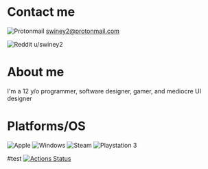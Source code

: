 # Contact me

![Protonmail](https://img.shields.io/badge/ProtonMail-8B89CC?style=for-the-badge&logo=protonmail&logoColor=white)
  swiney2@protonmail.com

![Reddit](https://img.shields.io/badge/Reddit-FF4500?style=for-the-badge&logo=reddit&logoColor=white)
  u/swiney2


# About me

I'm a 12 y/o programmer, software designer, gamer, and mediocre UI designer

# Platforms/OS

![Apple](https://img.shields.io/badge/Apple-%23000000.svg?style=for-the-badge&logo=apple&logoColor=white) ![Windows](https://img.shields.io/badge/Windows-0078D6?style=for-the-badge&logo=windows&logoColor=white) ![Steam](https://img.shields.io/badge/steam-%23000000.svg?style=for-the-badge&logo=steam&logoColor=white) 	![Playstation 3](https://img.shields.io/badge/Playstation%203-003791?style=for-the-badge&logo=playstation-3&logoColor=white)


#test
[![Actions Status](https://wdp9fww0r9.execute-api.us-west-2.amazonaws.com/production/badge/cedrickring/golang-action)](https://wdp9fww0r9.execute-api.us-west-2.amazonaws.com/production/results/cedrickring/golang-action)

